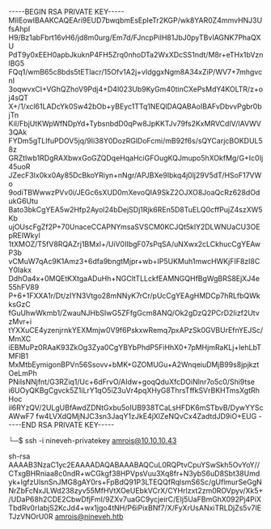 -----BEGIN RSA PRIVATE KEY-----
MIIEowIBAAKCAQEAri9EUD7bwqbmEsEpIeTr2KGP/wk8YAR0Z4mmvHNJ3UfsAhpI
H9/Bz1abFbrt16vH6/jd8m0urg/Em7d/FJncpPiIH81JbJ0pyTBvIAGNK7PhaQXU
PdT9y0xEEH0apbJkuknP4FH5Zrq0nhoDTa2WxXDcSS1ndt/M8r+eTHx1bVznlBG5
FQq1/wmB65c8bds5tETlacr/15Ofv1A2j+vIdggxNgm8A34xZiP/WV7+7mhgvcnI
3oqwvxCI+VGhQZhoV9Pdj4+D4l023Ub9KyGm40tinCXePsMdY4KOLTR/z+oj4sQT
X+/1/xcl61LADcYk0Sw42bOb+yBEyc1TTq1NEQIDAQABAoIBAFvDbvvPgbr0bjTn
KiI/FbjUtKWpWfNDpYd+TybsnbdD0qPw8JpKKTJv79fs2KxMRVCdlV/IAVWV3QAk
FYDm5gTLIfuPDOV5jq/9Ii38Y0DozRGlDoFcmi/mB92f6s/sQYCarjcBOKDUL58z
GRZtIwb1RDgRAXbwxGoGZQDqeHqaHciGFOugKQJmupo5hXOkfMg/G+Ic0Ij45uoR
JZecF3lx0kx0Ay85DcBkoYRiyn+nNgr/APJBXe9Ibkq4j0lj29V5dT/HSoF17VWo
9odiTBWwwzPVv0i/JEGc6sXUD0mXevoQIA9SkZ2OJXO8JoaQcRz628dOdukG6Utu
Bato3bkCgYEA5w2Hfp2Ayol24bDejSDj1Rjk6REn5D8TuELQ0cffPujZ4szXW5Kb
ujOUscFgZf2P+70UnaceCCAPNYmsaSVSCM0KCJQt5klY2DLWNUaCU3OEpREIWkyl
1tXMOZ/T5fV8RQAZrj1BMxl+/UiV0IIbgF07sPqSA/uNXwx2cLCkhucCgYEAwP3b
vCMuW7qAc9K1Amz3+6dfa9bngtMjpr+wb+IP5UKMuh1mwcHWKjFIF8zI8CY0Iakx
DdhOa4x+0MQEtKXtgaADuHh+NGCltTLLckfEAMNGQHfBgWgBRS8EjXJ4e55hFV89
P+6+1FXXA1r/Dt/zIYN3Vtgo28mNNyK7rCr/pUcCgYEAgHMDCp7hRLfbQWkksGzC
fGuUhwWkmb1/ZwauNJHbSIwG5ZFfgGcm8ANQ/Ok2gDzQ2PCrD2Iizf2UtvzMvr+i
tYXXuCE4yzenjrnkYEXMmjw0V9f6PskxwRemq7pxAPzSk0GVBUrEfnYEJSc/MmXC
iEBMuPz0RAaK93ZkOg3Zya0CgYBYbPhdP5FiHhX0+7pMHjmRaKLj+lehLbTMFlB1
MxMtbEymigonBPVn56Ssovv+bMK+GZOMUGu+A2WnqeiuDMjB99s8jpjkztOeLmPh
PNilsNNjfnt/G3RZiq1/Uc+6dFrvO/AIdw+goqQduXfcDOiNlnr7o5c0/Shi9tse
i6UOyQKBgCgvck5Z1iLrY1qO5iZ3uVr4pqXHyG8ThrsTffkSVrBKHTmsXgtRhHoc
il6RYzQV/2ULgUBfAwdZDNtGxbu5oIUB938TCaLsHFDK6mSTbvB/DywYYScAWwF7
fw4LVXdQMjNJC3sn3JaqY1zJkE4jXlZeNQvCx4ZadtdJD9iO+EUG
-----END RSA PRIVATE KEY-----


└─$ ssh -i nineveh-privatekey amrois@10.10.10.43                   


sh-rsa AAAAB3NzaC1yc2EAAAADAQABAAABAQCuL0RQPtvCpuYSwSkh5OvYoY//CTxgBHRniaa8c0ndR+wCGkgf38HPVpsVuu3Xq8fr+N3ybS6uD8Sbt38Umdyk+IgfzUlsnSnJMG8gAY0rs+FpBdQ91P3LTEQQfRqlsmS6Sc/gUflmurSeGgNNrZbFcNxJLWd238zyv55MfHVtXOeUEbkVCrX/CYHrlzxt2zm0ROVpyv/Xk5+/UDaP68h2CDE2CbwDfjFmI/9ZXv7uaGC9ycjeirC/EIj5UaFBmGhX092Pj4PiXTbdRv0rIabjS2KcJd4+wx1jgo4tNH/P6iPixBNf7/X/FyXrUsANxiTRLDjZs5v7IETJzVNOrU0R amrois@nineveh.htb
